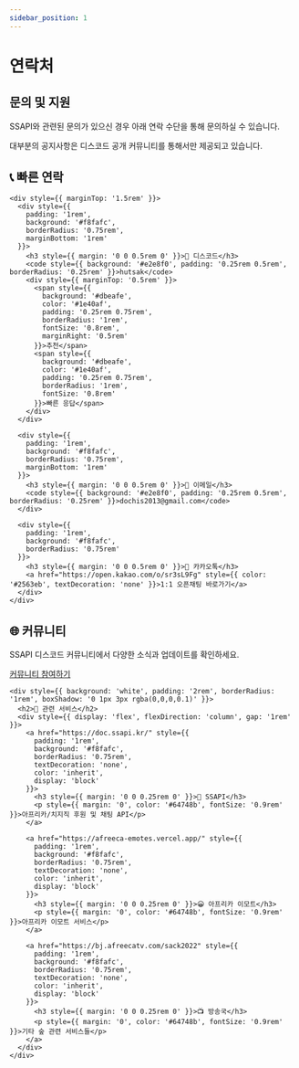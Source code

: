 ```yaml
---
sidebar_position: 1
---
```


# 연락처

<div style={{
  background: 'linear-gradient(135deg, #0ea5e9, #2563eb)',
  color: 'white',
  padding: '2.5rem',
  borderRadius: '1rem',
  marginBottom: '2rem',
  boxShadow: '0 4px 6px -1px rgba(0, 0, 0, 0.1)'
}}>
  <h2 style={{ margin: '0 0 1rem 0' }}>문의 및 지원</h2>
  <p>SSAPI와 관련된 문의가 있으신 경우 아래 연락 수단을 통해 문의하실 수 있습니다.</p>
  <p>대부분의 공지사항은 디스코드 공개 커뮤니티를 통해서만 제공되고 있습니다.</p>
</div>

<div style={{ display: 'grid', gridTemplateColumns: 'repeat(auto-fit, minmax(300px, 1fr))', gap: '2rem' }}>
  <div style={{ background: 'white', padding: '2rem', borderRadius: '1rem', boxShadow: '0 1px 3px rgba(0,0,0,0.1)' }}>
    <h2>📞 빠른 연락</h2>
    
    <div style={{ marginTop: '1.5rem' }}>
      <div style={{ 
        padding: '1rem',
        background: '#f8fafc',
        borderRadius: '0.75rem',
        marginBottom: '1rem'
      }}>
        <h3 style={{ margin: '0 0 0.5rem 0' }}>💬 디스코드</h3>
        <code style={{ background: '#e2e8f0', padding: '0.25rem 0.5rem', borderRadius: '0.25rem' }}>hutsak</code>
        <div style={{ marginTop: '0.5rem' }}>
          <span style={{ 
            background: '#dbeafe',
            color: '#1e40af',
            padding: '0.25rem 0.75rem',
            borderRadius: '1rem',
            fontSize: '0.8rem',
            marginRight: '0.5rem'
          }}>추천</span>
          <span style={{ 
            background: '#dbeafe',
            color: '#1e40af',
            padding: '0.25rem 0.75rem',
            borderRadius: '1rem',
            fontSize: '0.8rem'
          }}>빠른 응답</span>
        </div>
      </div>

      <div style={{
        padding: '1rem',
        background: '#f8fafc',
        borderRadius: '0.75rem',
        marginBottom: '1rem'
      }}>
        <h3 style={{ margin: '0 0 0.5rem 0' }}>📧 이메일</h3>
        <code style={{ background: '#e2e8f0', padding: '0.25rem 0.5rem', borderRadius: '0.25rem' }}>dochis2013@gmail.com</code>
      </div>

      <div style={{
        padding: '1rem',
        background: '#f8fafc',
        borderRadius: '0.75rem'
      }}>
        <h3 style={{ margin: '0 0 0.5rem 0' }}>💬 카카오톡</h3>
        <a href="https://open.kakao.com/o/sr3sL9Fg" style={{ color: '#2563eb', textDecoration: 'none' }}>1:1 오픈채팅 바로가기</a>
      </div>
    </div>

  </div>

  <div>
    <div style={{ background: 'white', padding: '2rem', borderRadius: '1rem', boxShadow: '0 1px 3px rgba(0,0,0,0.1)', marginBottom: '2rem' }}>
      <h2>🌐 커뮤니티</h2>
      <p>SSAPI 디스코드 커뮤니티에서 다양한 소식과 업데이트를 확인하세요.</p>
      <a href="https://discord.gg/cNVpzCkEvM" style={{
        display: 'inline-block',
        padding: '0.75rem 1.5rem',
        background: '#2563eb',
        color: 'white',
        borderRadius: '0.5rem',
        textDecoration: 'none',
        fontWeight: '500'
      }}>커뮤니티 참여하기</a>
    </div>

    <div style={{ background: 'white', padding: '2rem', borderRadius: '1rem', boxShadow: '0 1px 3px rgba(0,0,0,0.1)' }}>
      <h2>🔗 관련 서비스</h2>
      <div style={{ display: 'flex', flexDirection: 'column', gap: '1rem' }}>
        <a href="https://doc.ssapi.kr/" style={{
          padding: '1rem',
          background: '#f8fafc',
          borderRadius: '0.75rem',
          textDecoration: 'none',
          color: 'inherit',
          display: 'block'
        }}>
          <h3 style={{ margin: '0 0 0.25rem 0' }}>🔌 SSAPI</h3>
          <p style={{ margin: '0', color: '#64748b', fontSize: '0.9rem' }}>아프리카/치지직 후원 및 채팅 API</p>
        </a>

        <a href="https://afreeca-emotes.vercel.app/" style={{
          padding: '1rem',
          background: '#f8fafc',
          borderRadius: '0.75rem',
          textDecoration: 'none',
          color: 'inherit',
          display: 'block'
        }}>
          <h3 style={{ margin: '0 0 0.25rem 0' }}>😀 아프리카 이모트</h3>
          <p style={{ margin: '0', color: '#64748b', fontSize: '0.9rem' }}>아프리카 이모트 서비스</p>
        </a>

        <a href="https://bj.afreecatv.com/sack2022" style={{
          padding: '1rem',
          background: '#f8fafc',
          borderRadius: '0.75rem',
          textDecoration: 'none',
          color: 'inherit',
          display: 'block'
        }}>
          <h3 style={{ margin: '0 0 0.25rem 0' }}>📺 방송국</h3>
          <p style={{ margin: '0', color: '#64748b', fontSize: '0.9rem' }}>기타 숲 관련 서비스들</p>
        </a>
      </div>
    </div>

  </div>
</div>
